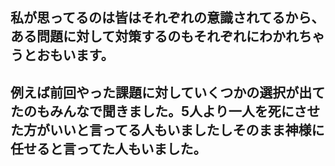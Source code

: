 ##  私が思ってるのは皆はそれぞれの意識されてるから、ある問題に対して対策するのもそれぞれにわかれちゃうとおもいます。
##  例えば前回やった課題に対していくつかの選択が出てたのもみんなで聞きました。5人より一人を死にさせた方がいいと言ってる人もいましたしそのまま神様に任せると言ってた人もいました。
